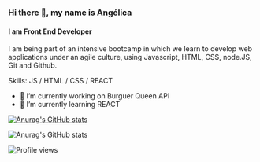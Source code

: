### Hi there 👋, my name is Angélica
#### I am Front End Developer
I am being part of an intensive bootcamp in which we learn to develop web applications under an agile culture, using Javascript, HTML, CSS, node.JS, Git and Github.

Skills: JS / HTML / CSS / REACT

- 🔭 I’m currently working on Burguer Queen API 
- 🌱 I’m currently learning REACT 


[![Anurag's GitHub stats](https://github-readme-stats.vercel.app/api?username=alossada)](https://github.com/anuraghazra/github-readme-stats) 

![Anurag's GitHub stats](https://github-readme-stats.vercel.app/api?username=alossada&count_private=true)

![Profile views](https://gpvc.arturio.dev/alossada)  
